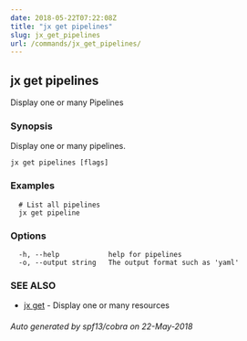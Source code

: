 ```yaml
---
date: 2018-05-22T07:22:08Z
title: "jx get pipelines"
slug: jx_get_pipelines
url: /commands/jx_get_pipelines/
---
```

## jx get pipelines

Display one or many Pipelines

### Synopsis

Display one or many pipelines.

```
jx get pipelines [flags]
```

### Examples

```
  # List all pipelines
  jx get pipeline
```

### Options

```
  -h, --help            help for pipelines
  -o, --output string   The output format such as 'yaml'
```

### SEE ALSO

* [jx get](/commands/jx_get/)	 - Display one or many resources

###### Auto generated by spf13/cobra on 22-May-2018
